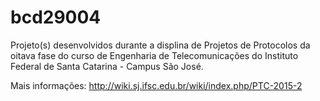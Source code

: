 # bcd29004

Projeto(s) desenvolvidos durante a displina de Projetos de Protocolos da oitava fase do curso de Engenharia de Telecomunicações do Instituto Federal de Santa Catarina - Campus São José.

Mais informações: http://wiki.sj.ifsc.edu.br/wiki/index.php/PTC-2015-2
